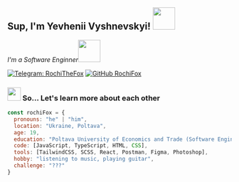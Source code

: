 <h2> Sup, I'm Yevhenii Vyshnevskyi! <img src="https://media.giphy.com/media/mGcNjsfWAjY5AEZNw6/giphy.gif" width="50"></h2>
<p><em>I'm a Software Enginner<img src="https://media.giphy.com/media/WUlplcMpOCEmTGBtBW/giphy.gif" width="50">
</em></p>

[![Telegram: RochiTheFox](https://camo.githubusercontent.com/ff642d0e4fd32df760c04b954ce6646b0dcc83c19b48200d63684bdcf17dca84/68747470733a2f2f696d672e736869656c64732e696f2f62616467652f54656c656772616d2d3243413545303f7374796c653d737175617265266c6f676f3d74656c656772616d266c6f676f436f6c6f723d7768697465)](https://t.me/RochiTheFox)
[![GitHub RochiFox](https://img.shields.io/github/followers/ZackNeBeyStol?label=follow&style=social)](https://github.com/RochiFox)

### <img src="https://media.giphy.com/media/VgCDAzcKvsR6OM0uWg/giphy.gif" width="30"> So... Let's learn more about each other  

```javascript
const rochiFox = {
  pronouns: "he" | "him",
  location: "Ukraine, Poltava",
  age: 19,
  education: "Poltava University of Economics and Trade (Software Engineer, 2023-present)",
  code: [JavaScript, TypeScript, HTML, CSS],
  tools: [TailwindCSS, SCSS, React, Postman, Figma, Photoshop],
  hobby: "listening to music, playing guitar",
  challenge: "???"
}
```
